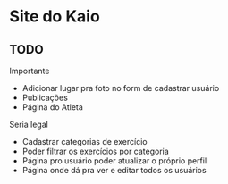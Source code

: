 # Site do Kaio

## TODO

Importante
- Adicionar lugar pra foto no form de cadastrar usuário
- Publicações
- Página do Atleta

Seria legal
- Cadastrar categorias de exercício
- Poder filtrar os exercícios por categoria
- Página pro usuário poder atualizar o próprio perfil
- Página onde dá pra ver e editar todos os usuários

